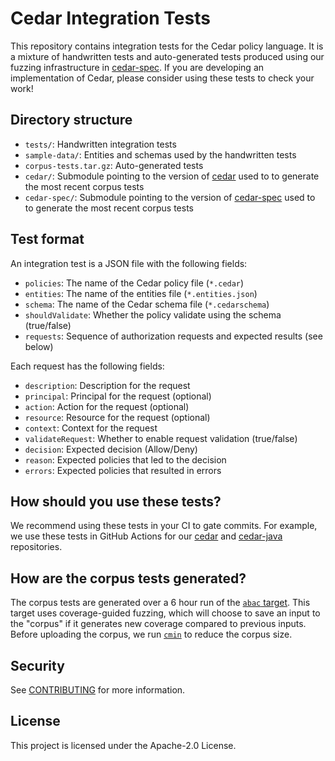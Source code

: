 # Cedar Integration Tests

This repository contains integration tests for the Cedar policy language. It is a mixture of handwritten tests and auto-generated tests produced using our fuzzing infrastructure in [cedar-spec](https://github.com/cedar-policy/cedar-spec). If you are developing an implementation of Cedar, please consider using these tests to check your work!

## Directory structure

* `tests/`: Handwritten integration tests
* `sample-data/`: Entities and schemas used by the handwritten tests
* `corpus-tests.tar.gz`: Auto-generated tests
* `cedar/`: Submodule pointing to the version of [cedar](https://github.com/cedar-policy/cedar) used to to generate the most recent corpus tests
* `cedar-spec/`: Submodule pointing to the version of [cedar-spec](https://github.com/cedar-policy/cedar-spec) used to to generate the most recent corpus tests

## Test format

An integration test is a JSON file with the following fields:

* `policies`: The name of the Cedar policy file (`*.cedar`)
* `entities`: The name of the entities file (`*.entities.json`)
* `schema`: The name of the Cedar schema file (`*.cedarschema`)
* `shouldValidate`: Whether the policy validate using the schema (true/false)
* `requests`: Sequence of authorization requests and expected results (see below)

Each request has the following fields:

* `description`: Description for the request
* `principal`: Principal for the request (optional)
* `action`: Action for the request (optional)
* `resource`: Resource for the request (optional)
* `context`: Context for the request
* `validateRequest`: Whether to enable request validation (true/false)
* `decision`: Expected decision (Allow/Deny)
* `reason`: Expected policies that led to the decision
* `errors`: Expected policies that resulted in errors

## How should you use these tests?

We recommend using these tests in your CI to gate commits. For example, we use these tests in GitHub Actions for our [cedar](https://github.com/cedar-policy/cedar) and [cedar-java](https://github.com/cedar-policy/cedar-java) repositories.

## How are the corpus tests generated?

The corpus tests are generated over a 6 hour run of the [`abac` target](https://github.com/cedar-policy/cedar-spec/blob/main/cedar-drt/fuzz/fuzz_targets/abac.rs). This target uses coverage-guided fuzzing, which will choose to save an input to the "corpus" if it generates new coverage compared to previous inputs. Before uploading the corpus, we run [`cmin`](https://manpages.ubuntu.com/manpages/bionic/man1/afl-cmin.1.html) to reduce the corpus size.

## Security

See [CONTRIBUTING](CONTRIBUTING.md#security-issue-notifications) for more information.

## License

This project is licensed under the Apache-2.0 License.
